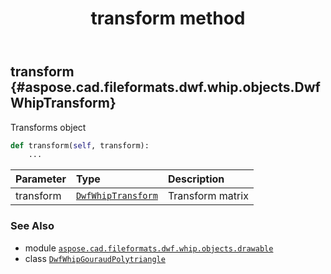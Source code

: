 ﻿---
title: transform method
second_title: Aspose.CAD for Python via .NET API References
description: 
type: docs
weight: 20
url: /python-net/aspose.cad.fileformats.dwf.whip.objects.drawable/dwfwhipgouraudpolytriangle/transform/
is_root: false
---

## transform {#aspose.cad.fileformats.dwf.whip.objects.DwfWhipTransform}

Transforms object



```python
def transform(self, transform):
    ...
```


| Parameter | Type | Description |
| :- | :- | :- |
| transform | [`DwfWhipTransform`](/cad/python-net/aspose.cad.fileformats.dwf.whip.objects/dwfwhiptransform) | Transform matrix |



### See Also
* module [`aspose.cad.fileformats.dwf.whip.objects.drawable`](../../)
* class [`DwfWhipGouraudPolytriangle`](/cad/python-net/aspose.cad.fileformats.dwf.whip.objects.drawable/dwfwhipgouraudpolytriangle)
